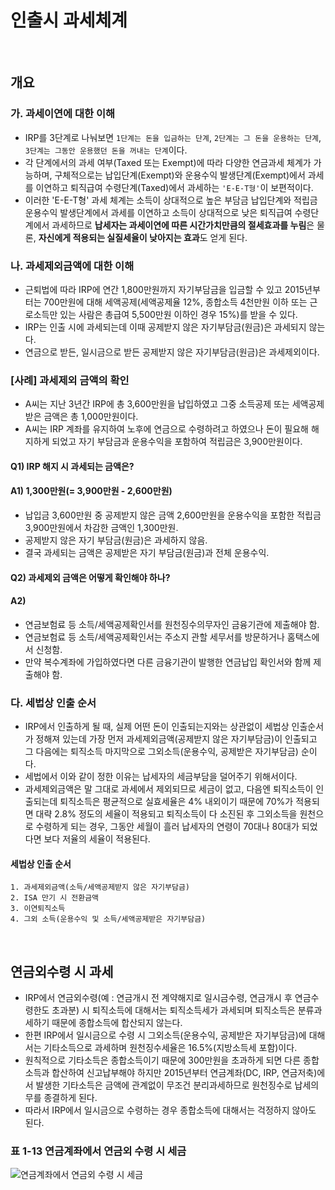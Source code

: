 # 인출시 과세체계

<br/>

## 개요

### 가. 과세이연에 대한 이해
- IRP를 3단계로 나눠보면 `1단계는 돈을 입금하는 단계`, `2단계는 그 돈을 운용하는 단계`, `3단계는 그동안 운용했던 돈을 꺼내는 단계`이다.
- 각 단계에서의 과세 여부(Taxed 또는 Exempt)에 따라 다양한 연금과세 체계가 가능하며, 구체적으로는 납입단계(Exempt)와 운용수익 발생단계(Exempt)에서 과세를 이연하고 퇴직급여 수령단계(Taxed)에서 과세하는 `'E-E-T형'`이 보편적이다.
- 이러한 'E-E-T형' 과세 체계는 소득이 상대적으로 높은 부담금 납입단계와 적립금 운용수익 발생단계에서 과세를 이연하고 소득이 상대적으로 낮은 퇴직급여 수령단계에서 과세하므로 **납세자는 과세이연에 따른 시간가치만큼의 절세효과를 누림**은 물론, **자신에게 적용되는 실질세율이 낮아지는 효과**도 얻게 된다.

### 나. 과세제외금액에 대한 이해
- 근퇴법에 따라 IRP에 연간 1,800만원까지 자기부담금을 입금할 수 있고 2015년부터는 700만원에 대해 세액공제(세액공제율 12%, 종합소득 4천만원 이하 또는 근로소득만 있는 사람은 총급여 5,500만원 이하인 경우 15%)를 받을 수 있다.
- IRP는 인출 시에 과세되는데 이때 공제받지 않은 자기부담금(원금)은 과세되지 않는다.
- 연금으로 받든, 일시금으로 받든 공제받지 않은 자기부담금(원금)은 과세제외이다.

### [사례] 과세제외 금액의 확인
- A씨는 지난 3년간 IRP에 총 3,600만원을 납입하였고 그중 소득공제 또는 세액공제받은 금액은 총 1,000만원이다.
- A씨는 IRP 계좌를 유지하여 노후에 연금으로 수령하려고 하였으나 돈이 필요해 해지하게 되었고 자기 부담금과 운용수익을 포함하여 적립금은 3,900만원이다.

#### Q1) IRP 해지 시 과세되는 금액은?
#### A1) 1,300만원(= 3,900만원 - 2,600만원)
- 납입금 3,600만원 중 공제받지 않은 금액 2,600만원을 운용수익을 포함한 적립금 3,900만원에서 차감한 금액인 1,300만원.
- 공제받지 않은 자기 부담금(원금)은 과세하지 않음.
- 결국 과세되는 금액은 공제받은 자기 부담금(원금)과 전체 운용수익.

#### Q2) 과세제외 금액은 어떻게 확인해야 하나?
#### A2)
- 연금보험료 등 소득/세액공제확인서를 원천징수의무자인 금융기관에 제출해야 함.
- 연금보험료 등 소득/세액공제확인서는 주소지 관할 세무서를 방문하거나 홈택스에서 신청함.
- 만약 복수계좌에 가입하였다면 다른 금융기관이 발행한 연금납입 확인서와 함께 제출해야 함.

### 다. 세법상 인출 순서
- IRP에서 인출하게 될 때, 실제 어떤 돈이 인출되는지와는 상관없이 세법상 인출순서가 정해져 있는데 가장 먼저 과세제외금액(공제받지 않은 자기부담금)이 인출되고 그 다음에는 퇴직소득 마지막으로 그외소득(운용수익, 공제받은 자기부담금) 순이다.
- 세법에서 이와 같이 정한 이유는 납세자의 세금부담을 덜어주기 위해서이다.
- 과세제외금액은 말 그대로 과세에서 제외되므로 세금이 없고, 다음엔 퇴직소득이 인출되는데 퇴직소득은 평균적으로 실효세율은 4% 내외이기 때문에 70%가 적용되면 대략 2.8% 정도의 세율이 적용되고 퇴직소득이 다 소진된 후 그외소득을 원천으로 수령하게 되는 경우, 그동안 세월이 흘러 납세자의 연령이 70대나 80대가 되었다면 보다 저율의 세율이 적용된다.

#### 세법상 인출 순서
```
1. 과세제외금액(소득/세액공제받지 않은 자기부담금)
2. ISA 만기 시 전환금액
3. 이연퇴직소득
4. 그외 소득(운용수익 및 소득/세액공제받은 자기부담금)
```

<br/>

## 연금외수령 시 과세
- IRP에서 연금외수령(예 : 연금개시 전 계약해지로 일시금수령, 연금개시 후 연금수령한도 초과분) 시 퇴직소득에 대해서는 퇴직소득세가 과세되며 퇴직소득은 분류과세하기 때문에 종합소득에 합산되지 않는다.
- 한편 IRP에서 일시금으로 수령 시 그외소득(운용수익, 공제받은 자기부담금)에 대해서는 기타소득으로 과세하며 원천징수세율은 16.5%(지방소득세 포함)이다.
- 원칙적으로 기타소득은 종합소득이기 때문에 300만원을 초과하게 되면 다른 종합소득과 합산하여 신고납부해야 하지만 2015년부터 연금계좌(DC, IRP, 연금저축)에서 발생한 기타소득은 금액에 관계없이 무조건 분리과세하므로 원천징수로 납세의무를 종결하게 된다.
- 따라서 IRP에서 일시금으로 수령하는 경우 종합소득에 대해서는 걱정하지 않아도 된다.

### 표 1-13 연금계좌에서 연금외 수령 시 세금
![연금계좌에서 연금외 수령 시 세금](https://github.com/taechacode/TIL/assets/63395751/b45c8ac8-3039-4ad3-909d-fd5c09468d33)
